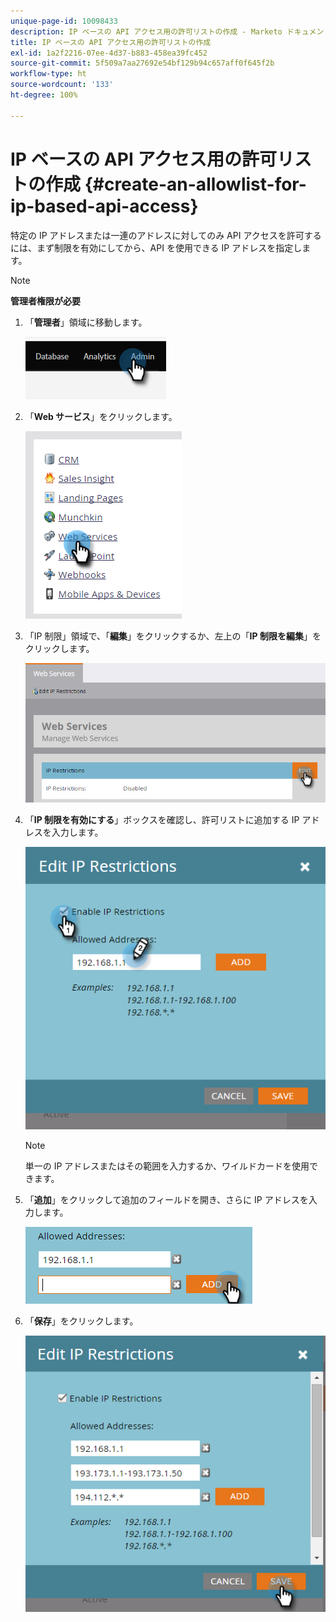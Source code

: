 ```yaml
---
unique-page-id: 10098433
description: IP ベースの API アクセス用の許可リストの作成 - Marketo ドキュメント - 製品ドキュメント
title: IP ベースの API アクセス用の許可リストの作成
exl-id: 1a2f2216-07ee-4d37-b883-458ea39fc452
source-git-commit: 5f509a7aa27692e54bf129b94c657aff0f645f2b
workflow-type: ht
source-wordcount: '133'
ht-degree: 100%

---
```


# IP ベースの API アクセス用の許可リストの作成 {#create-an-allowlist-for-ip-based-api-access}

特定の IP アドレスまたは一連のアドレスに対してのみ API アクセスを許可するには、まず制限を有効にしてから、API を使用できる IP アドレスを指定します。

>[!NOTE]
>
>**管理者権限が必要**

1. 「**管理者**」領域に移動します。

   ![](assets/create-an-allowlist-for-ip-based-api-access-1.png)

1. 「**Web サービス**」をクリックします。

   ![](assets/create-an-allowlist-for-ip-based-api-access-2.png)

1. 「IP 制限」領域で、「**編集**」をクリックするか、左上の「**IP 制限を編集**」をクリックします。

   ![](assets/create-an-allowlist-for-ip-based-api-access-3.png)

1. 「**IP 制限を有効にする**」ボックスを確認し、許可リストに追加する IP アドレスを入力します。

   ![](assets/create-an-allowlist-for-ip-based-api-access-4.png)

   >[!NOTE]
   >
   >単一の IP アドレスまたはその範囲を入力するか、ワイルドカードを使用できます。

1. 「**追加**」をクリックして追加のフィールドを開き、さらに IP アドレスを入力します。

   ![](assets/create-an-allowlist-for-ip-based-api-access-5.png)

1. 「**保存**」をクリックします。

   ![](assets/create-an-allowlist-for-ip-based-api-access-6.png)
